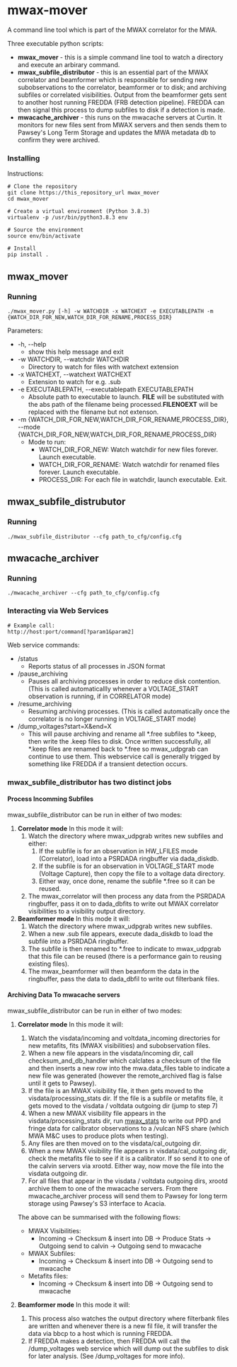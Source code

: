 # mwax-mover
A command line tool which is part of the MWAX correlator for the MWA. 

Three executable python scripts:
* **mwax_mover** - this is a simple command line tool to watch a directory and execute an arbirary command.
* **mwax_subfile_distributor** - this is an essential part of the MWAX correlator and beamformer which is responsible for 
sending new subobservations to the correlator, beamformer or to disk; and archiving subfiles or correlated visibilities.
Output from the beamformer gets sent to another host running FREDDA (FRB detection pipeline). FREDDA can then signal
this process to dump subfiles to disk if a detection is made.
* **mwacache_archiver** - this runs on the mwacache servers at Curtin. It monitors for new files sent from MWAX servers
and then sends them to Pawsey's Long Term Storage and updates the MWA metadata db to confirm they were archived.

### Installing
Instructions:
```
# Clone the repository
git clone https://this_repository_url mwax_mover
cd mwax_mover

# Create a virtual environment (Python 3.8.3)
virtualenv -p /usr/bin/python3.8.3 env

# Source the environment
source env/bin/activate

# Install
pip install .
```

## mwax_mover
### Running
```
./mwax_mover.py [-h] -w WATCHDIR -x WATCHEXT -e EXECUTABLEPATH -m {WATCH_DIR_FOR_NEW,WATCH_DIR_FOR_RENAME,PROCESS_DIR}
```

Parameters:
* -h, --help
  * show this help message and exit
* -w WATCHDIR, --watchdir WATCHDIR
  * Directory to watch for files with watchext extension
* -x WATCHEXT, --watchext WATCHEXT
  * Extension to watch for e.g. .sub
* -e EXECUTABLEPATH, --executablepath EXECUTABLEPATH
  * Absolute path to executable to launch. __FILE__ will be substituted with the abs path of the filename being 
    processed.__FILENOEXT__ will be replaced with the filename but not extenson.
* -m {WATCH_DIR_FOR_NEW,WATCH_DIR_FOR_RENAME,PROCESS_DIR}, --mode {WATCH_DIR_FOR_NEW,WATCH_DIR_FOR_RENAME,PROCESS_DIR}
  * Mode to run: 
    * WATCH_DIR_FOR_NEW: Watch watchdir for new files forever. Launch executable.
    * WATCH_DIR_FOR_RENAME: Watch watchdir for renamed files forever. Launch executable.
    * PROCESS_DIR: For each file in watchdir, launch executable. Exit.

## mwax_subfile_distrubutor
### Running
```
./mwax_subfile_distributor --cfg path_to_cfg/config.cfg
```

## mwacache_archiver
### Running
```
./mwacache_archiver --cfg path_to_cfg/config.cfg
```

### Interacting via Web Services
```
# Example call:
http://host:port/command[?param1&param2]
```
Web service commands:
* /status
  * Reports status of all processes in JSON format
* /pause_archiving
  * Pauses all archiving processes in order to reduce disk contention. (This is called automaticallly whenever a 
  VOLTAGE_START observation is running, if in CORRELATOR mode)  
* /resume_archiving
  * Resuming archiving processes. (This is called automatically once the correlator is no longer running in 
  VOLTAGE_START mode)
* /dump_voltages?start=X&end=X
  * This will pause archiving and rename all *.free subfiles to *.keep, then write the .keep files to disk. Once 
  written successfully, all *.keep files are renamed back to *.free so mwax_udpgrab can continue to use them. This 
  webservice call is generally trigged by something like FREDDA if a transient detection occurs. 

### mwax_subfile_distributor has two distinct jobs
#### Process Incomming Subfiles
mwax_subfile_distributor can be run in either of two modes:
1. **Correlator mode** In this mode it will:    
   1. Watch the directory where mwax_udpgrab writes new subfiles and either:     
      1. If the subfile is for an observation in HW_LFILES mode (Correlator), load into a PSRDADA ringbuffer
         via dada_diskdb.
      2. If the subfile is for an observation in VOLTAGE_START mode (Voltage Capture), then copy the file to a voltage 
         data directory.
      3. Either way, once done, rename the subfile *.free so it can be reused.
   2. The mwax_correlator will then process any data from the PSRDADA ringbuffer, pass it on to dada_dbfits to write 
      out MWAX correlator visibilities to a visibility output directory.     
2. **Beamformer mode** In this mode it will:
   1. Watch the directory where mwax_udpgrab writes new subfiles.
   2. When a new .sub file appears, execute dada_diskdb to load the subfile into a PSRDADA ringbuffer.
   3. The subfile is then renamed to *.free to indicate to mwax_udpgrab that this file can be reused (there is a 
      performance gain to reusing existing files). 
   4. The mwax_beamformer will then beamform the data in the ringbuffer, pass the data to dada_dbfil to write out 
      filterbank files.

#### Archiving Data To mwacache servers
mwax_subfile_distributor can be run in either of two modes:
1. **Correlator mode** In this mode it will:
    1. Watch the visdata/incoming and voltdata_incoming directories for new metafits, fits (MWAX visibilities) and subobservation files. 
    2. When a new file appears in the visdata/incoming dir, call checksum_and_db_handler which calclates a checksum of the file and then inserts a new row into the mwa.data_files table to indicate a new file was generated (however the remote_archived flag is false until it gets to Pawsey). 
    3. If the file is an MWAX visibility file, it then gets moved to the visdata/processing_stats dir.
       If the file is a subfile or metafits file, it gets moved to the visdata / voltdata outgoing dir (jump to step 7)
    4. When a new MWAX visibility file appears in the visdata/processing_stats dir, run [mwax_stats](https://github.com/MWATelescope/mwax_stats) to write out PPD and fringe data for calibrator observations to a /vulcan NFS share (which MWA M&C uses to produce plots when testing). 
    5. Any files are then moved on to the visdata/cal_outgoing dir.
    6. When a new MWAX visibility file appears in visdata/cal_outgoing dir, check the metafits file to see if it is a calibrator. If so send it to one of the calvin servers via xrootd. Either way, now move the file into the visdata outgoing dir.
    7. For all files that appear in the visdata / voltdata outgoing dirs, xrootd archive them to one of the mwacache servers. From there mwacache_archiver process will send them to Pawsey for long term storage using Pawsey's S3 interface to Acacia.   

    The above can be summarised with the following flows:
    * MWAX Visibilities:
      * Incoming -> Checksum & insert into DB -> Produce Stats -> Outgoing send to calvin -> Outgoing send to mwacache
    * MWAX Subfiles:
      * Incoming -> Checksum & insert into DB -> Outgoing send to mwacache
    * Metafits files: 
      * Incoming -> Checksum & insert into DB -> Outgoing send to mwacache

2. **Beamformer mode** In this mode it will:
    1. This process also watches the output directory where filterbank files are written and whenever there is a new 
       fil file, it will transfer the data via bbcp to a host  which is running FREDDA.
    2. If FREDDA makes a detection, then FREDDA will call the /dump_voltages web service which will dump out the subfiles 
       to disk for later analysis. (See /dump_voltages for more info).
